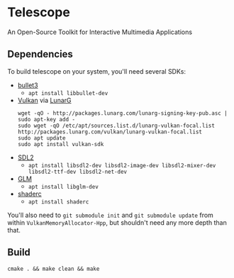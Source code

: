 # Telescope
An Open-Source Toolkit for Interactive Multimedia Applications
## Dependencies
To build telescope on your system, you'll need several SDKs:
* [bullet3](https://github.com/bulletphysics/bullet3)
    * `apt install libbullet-dev`
* [Vulkan](https://www.vulkan.org/tools#download-these-essential-development-tools) via [LunarG](https://vulkan.lunarg.com/sdk/home)
    ```
    wget -qO - http://packages.lunarg.com/lunarg-signing-key-pub.asc | sudo apt-key add -
    sudo wget -qO /etc/apt/sources.list.d/lunarg-vulkan-focal.list http://packages.lunarg.com/vulkan/lunarg-vulkan-focal.list
    sudo apt update
    sudo apt install vulkan-sdk
    ```
* [SDL2](https://www.libsdl.org/index.php)
    * `apt install libsdl2-dev libsdl2-image-dev libsdl2-mixer-dev libsdl2-ttf-dev libsdl2-net-dev`
* [GLM](https://github.com/g-truc/glm)
    * `apt install libglm-dev`
* [shaderc](https://github.com/google/shaderc)
    * `apt install shaderc`

You'll also need to `git submodule init` and `git submodule update` from within `VulkanMemoryAllocator-Hpp`, but shouldn't need any more depth than that.
## Build
`cmake . && make clean && make`
